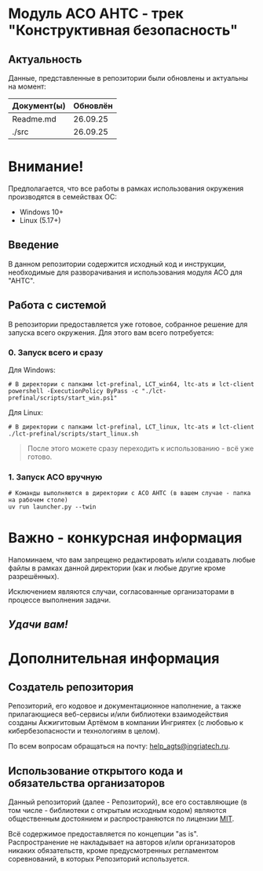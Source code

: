 # Модуль АСО АНТС - трек "Конструктивная безопасность"

## Актуальность

Данные, представленные в репозитории были обновлены и актуальны на момент:

| Документ(ы) | Обновлён |
|-------------|----------|
| Readme.md   | 26.09.25 |
| ./src       | 26.09.25 |

# Внимание!

Предполагается, что все работы в рамках использования окружения производятся в семействах ОС:
- Windows 10+
- Linux (5.17+)

## Введение

В данном репозитории содержится исходный код и инструкции, необходимые для разворачивания и использования модуля
АСО для "АНТС".

## Работа с системой

В репозитории предоставляется уже готовое, собранное решение для запуска всего окружения.
Для этого вам всего потребуется:

### 0. Запуск всего и сразу

Для Windows:
  ```shell
  # В директории с папками lct-prefinal, LCT_win64, ltc-ats и lct-client
  powershell -ExecutionPolicy ByPass -c "./lct-prefinal/scripts/start_win.ps1"
  ```

Для Linux:
  ```shell
  # В директории с папками lct-prefinal, LCT_linux, ltc-ats и lct-client
  ./lct-prefinal/scripts/start_linux.sh
  ```
> После этого можете сразу переходить к использованию - всё уже готово.

### 1. Запуск АСО вручную

```shell
# Команды выполняются в директории с АСО АНТС (в вашем случае - папка на рабочем столе)
uv run launcher.py --twin
```

# Важно - конкурсная информация

Напоминаем, что вам запрещено редактировать и/или создавать любые файлы в рамках данной директории (как и любые другие
кроме разрешённых).

Исключением являются случаи, согласованные организаторами в процессе выполнения задачи.

## _Удачи вам!_

# Дополнительная информация

## Создатель репозитория

Репозиторий, его кодовое и документационное наполнение, а также прилагающиеся веб-сервисы и/или библиотеки
взаимодействия созданы Акжигитовым Артёмом в компании Ингриятех (с любовью к кибербезопасности и технологиям в целом).

По всем вопросам обращаться на почту: [help_agts@ingriatech.ru](mailto:help_agts@ingriatech.ru).

## Использование открытого кода и обязательства организаторов

Данный репозиторий (далее - Репозиторий), все его составляющие (в том числе - библиотеки с открытым исходным кодом)
являются общественным достоянием и распространяются по
лицензии [MIT](/LICENSE).

Всё содержимое предоставляется по концепции "as is". Распространение не накладывает на авторов и/или организаторов
никаких обязательств, кроме
предусмотренных регламентом соревнований, в которых
Репозиторий используется.
